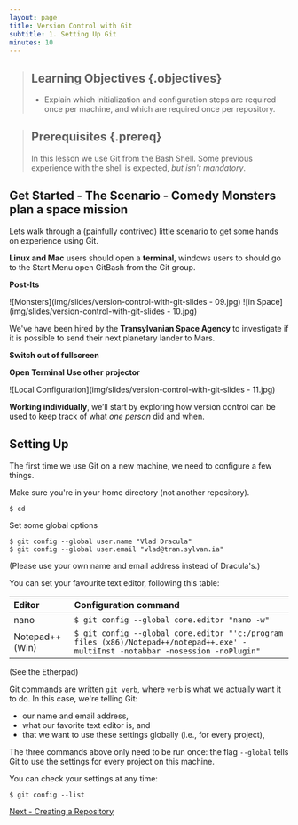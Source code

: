 ```yaml
---
layout: page
title: Version Control with Git
subtitle: 1. Setting Up Git
minutes: 10
---
```

> ## Learning Objectives {.objectives}
>
> *   Explain which initialization and configuration steps are required once per machine,
>     and which are required once per repository.

> ## Prerequisites {.prereq}
>
> In this lesson we use Git from the Bash Shell.
> Some previous experience with the shell is expected,
> *but isn't mandatory*.

## Get Started - The Scenario - Comedy Monsters plan a space mission

Lets walk through a (painfully contrived) little scenario to get some hands on experience using Git.

**Linux and Mac** users should open a **terminal**, windows users to should go to the Start Menu open GitBash from the Git group.

**Post-Its**

![Monsters](img/slides/version-control-with-git-slides - 09.jpg)
![in Space](img/slides/version-control-with-git-slides - 10.jpg)

We've have been hired by the **Transylvanian Space Agency**
to investigate if it is possible to send their next planetary lander to Mars.

**Switch out of fullscreen**

**Open Terminal** **Use other projector**


![Local Configuration](img/slides/version-control-with-git-slides - 11.jpg)

**Working individually**, we’ll start by exploring how version control can be used to keep track of what *one person* did and when.

## Setting Up ##

The first time we use Git on a new machine,
we need to configure a few things.

Make sure you're in your home directory (not another repository).

~~~ {.bash}
$ cd
~~~

Set some global options

~~~ {.bash}
$ git config --global user.name "Vlad Dracula"
$ git config --global user.email "vlad@tran.sylvan.ia"
~~~

(Please use your own name and email address instead of Dracula's.)

You can set your favourite text editor, following this table:

| Editor             | Configuration command                            |
|:-------------------|:-------------------------------------------------|
| nano               | `$ git config --global core.editor "nano -w"`    |
| Notepad++ (Win)    | `$ git config --global core.editor "'c:/program files (x86)/Notepad++/notepad++.exe' -multiInst -notabbar -nosession -noPlugin"`|

(See the Etherpad)

Git commands are written `git verb`,
where `verb` is what we actually want it to do.
In this case,
we're telling Git:

*   our name and email address,
*   what our favorite text editor is, and
*   that we want to use these settings globally (i.e., for every project),

The three commands above only need to be run once:
the flag `--global` tells Git to use the settings for every project on this machine.

You can check your settings at any time:

~~~ {.bash}
$ git config --list
~~~

[Next - Creating a Repository](02-create.html)
